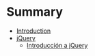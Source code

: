 # Summary

* [Introduction](README.md)
* [jQuery](jQuery)
   * [Introducción a jQuery](jQuery/README.md)

